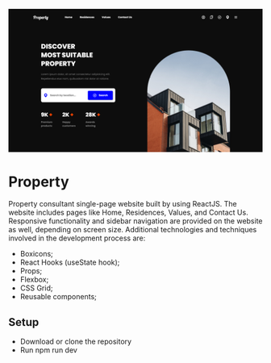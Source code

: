 ![Alt property](https://raw.githubusercontent.com/artyom285/portfolio/master/assets/portfolio/property.png)

# Property

Property consultant single-page website built by using ReactJS. The website includes pages like Home, Residences, Values, and Contact Us. Responsive functionality and sidebar navigation are provided on the website as well, depending on screen size. Additional technologies and techniques involved in the development process are:

* Boxicons;
* React Hooks (useState hook);
* Props;
* Flexbox;
* CSS Grid;
* Reusable components;

## Setup

* Download or clone the repository
* Run npm run dev